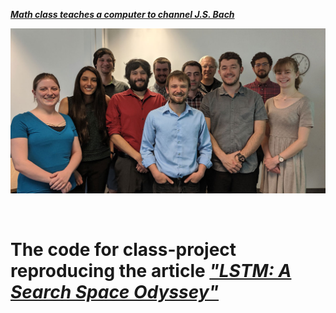 [**_Math class teaches a computer to channel J.S. Bach_**](https://natsci.source.colostate.edu/math-class-teaches-a-computer-to-channel-j-s-bach/)

<p align="center">
  <img src="https://raw.githubusercontent.com/kkarimov/LSTM/master/LSTMclassgroup1200.jpg" alt="Logo">
</p>

<p>&nbsp;</p>

The code for class-project reproducing the article [**_"LSTM: A Search Space Odyssey"_**](https://ieeexplore.ieee.org/document/7508408)
=======
